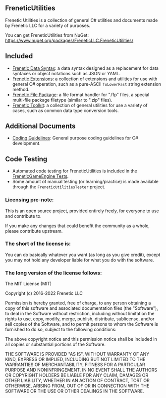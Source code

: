 FreneticUtilities
-----------------

Frenetic Utilities is a collection of general C# utilities and documents made by Frenetic LLC for a variety of purposes.

You can get FreneticUtilities from NuGet: https://www.nuget.org/packages/FreneticLLC.FreneticUtilities/

## Included

- [Frenetic Data Syntax](FreneticDataSyntax.md): a data syntax designed as a replacement for data syntaxes or object notations such as JSON or YAML.
- [Frenetic Extensions](FreneticExtensions.md): a collection of extensions and utilities for use with general C# operation, such as a pure-ASCII `ToLowerFast` string extension method.
- [Frenetic File Package](FreneticFilePackage.md): a file format handler for ".ffp" files, a special multi-file package filetype (similar to ".zip" files).
- [Frenetic Toolkit](FreneticToolkit.md): a collection of general utilities for use a variety of cases, such as common data type conversion tools.

## Additional Documents

- [Coding Guidelines](CodingGuidelines.md): General purpose coding guidelines for C# development.

## Code Testing

- Automated code testing for FreneticUtilities is included in the [FreneticGameEngine Tests](https://github.com/FreneticLLC/FreneticGameEngine/tree/master/FGETests/FreneticUtilitiesTests).
- Some amount of manual testing (or learning/practice) is made available through the `FreneticUtilitiesTester` project.

### Licensing pre-note:

This is an open source project, provided entirely freely, for everyone to use and contribute to.

If you make any changes that could benefit the community as a whole, please contribute upstream.

### The short of the license is:

You can do basically whatever you want (as long as you give credit), except you may not hold any developer liable for what you do with the software.

### The long version of the license follows:

The MIT License (MIT)

Copyright (c) 2016-2022 Frenetic LLC

Permission is hereby granted, free of charge, to any person obtaining a copy
of this software and associated documentation files (the "Software"), to deal
in the Software without restriction, including without limitation the rights
to use, copy, modify, merge, publish, distribute, sublicense, and/or sell
copies of the Software, and to permit persons to whom the Software is
furnished to do so, subject to the following conditions:

The above copyright notice and this permission notice shall be included in all
copies or substantial portions of the Software.

THE SOFTWARE IS PROVIDED "AS IS", WITHOUT WARRANTY OF ANY KIND, EXPRESS OR
IMPLIED, INCLUDING BUT NOT LIMITED TO THE WARRANTIES OF MERCHANTABILITY,
FITNESS FOR A PARTICULAR PURPOSE AND NONINFRINGEMENT. IN NO EVENT SHALL THE
AUTHORS OR COPYRIGHT HOLDERS BE LIABLE FOR ANY CLAIM, DAMAGES OR OTHER
LIABILITY, WHETHER IN AN ACTION OF CONTRACT, TORT OR OTHERWISE, ARISING FROM,
OUT OF OR IN CONNECTION WITH THE SOFTWARE OR THE USE OR OTHER DEALINGS IN THE
SOFTWARE.
